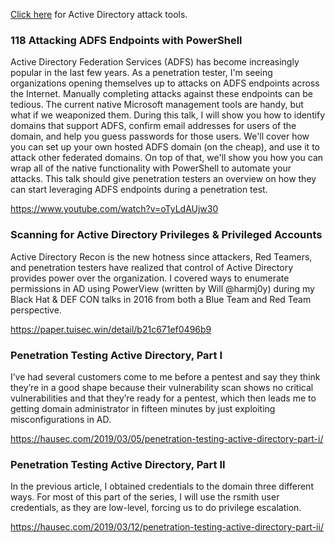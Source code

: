 [Click here](https://github.com/TheGetch/Penetration-Testing-Resources/wiki/Active-Directory---Tools) for Active Directory attack tools.

### 118 Attacking ADFS Endpoints with PowerShell

Active Directory Federation Services (ADFS) has become increasingly popular in the last few years. As a penetration tester, I'm seeing organizations opening themselves up to attacks on ADFS endpoints across the Internet. Manually completing attacks against these endpoints can be tedious. The current native Microsoft management tools are handy, but what if we weaponized them. During this talk, I will show you how to identify domains that support ADFS, confirm email addresses for users of the domain, and help you guess passwords for those users. We'll cover how you can set up your own hosted ADFS domain (on the cheap), and use it to attack other federated domains. On top of that, we'll show you how you can wrap all of the native functionality with PowerShell to automate your attacks. This talk should give penetration testers an overview on how they can start leveraging ADFS endpoints during a penetration test.

https://www.youtube.com/watch?v=oTyLdAUjw30

### Scanning for Active Directory Privileges & Privileged Accounts

Active Directory Recon is the new hotness since attackers, Red Teamers, and penetration testers have realized that control of Active Directory provides power over the organization.
I covered ways to enumerate permissions in AD using PowerView (written by Will @harmj0y) during my Black Hat & DEF CON talks in 2016 from both a Blue Team and Red Team perspective.

https://paper.tuisec.win/detail/b21c671ef0496b9

### Penetration Testing Active Directory, Part I

I’ve had several customers come to me before a pentest and say they think they’re in a good shape because their vulnerability scan shows no critical vulnerabilities and that they’re ready for a pentest, which then leads me to getting domain administrator in fifteen minutes by just exploiting misconfigurations in AD.

https://hausec.com/2019/03/05/penetration-testing-active-directory-part-i/

### Penetration Testing Active Directory, Part II

In the previous article, I obtained credentials to the domain three different ways. For most of this part of the series, I will use the rsmith user credentials, as they are low-level, forcing us to do privilege escalation.

https://hausec.com/2019/03/12/penetration-testing-active-directory-part-ii/

